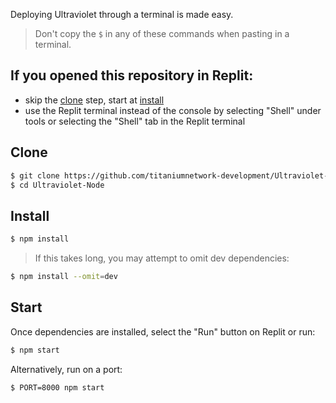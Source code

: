 Deploying Ultraviolet through a terminal is made easy.

> Don't copy the `$` in any of these commands when pasting in a terminal.

## If you opened this repository in Replit:

- skip the [clone](#clone) step, start at [install](#install)
- use the Replit terminal instead of the console by selecting "Shell" under tools or selecting the "Shell" tab in the Replit terminal

## Clone

```sh
$ git clone https://github.com/titaniumnetwork-development/Ultraviolet-Node.git
$ cd Ultraviolet-Node
```

## Install

```sh
$ npm install
```

> If this takes long, you may attempt to omit dev dependencies:

```sh
$ npm install --omit=dev
```

## Start

Once dependencies are installed, select the "Run" button on Replit or run:

```sh
$ npm start
```

Alternatively, run on a port:

```sh
$ PORT=8000 npm start
```

